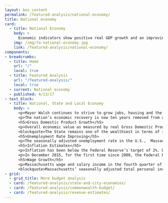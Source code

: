 ```yaml
---
layout: bos_content
permalink: /featured-analysis/national-economy/
title: National economy
card:
  - title: National Economy
    body: >
      Economic indicators show positive real GDP growth and an improving unemployment rate.
    img: /img/fa-national-economy.jpg
    link: /featured-analysis/national-economy/
components:
- breadcrumbs:
  - title: Home
    url: "/"
    local: true
  - title: Featured Analysis
    url: "/featured-analysis/"
    local: true
  - current: National economy
  - published: 4/13/17
- text_block:
  - title: National, State and Local Economy
    body: >
      <p>Mayor Walsh continues to strive to grow jobs, housing and the economy for all Bostonians. But the city is subject to market forces limiting its ability to effect economic condition in the near term. And a city’s economic condition can positively or negatively affect its ability to raise revenue. As such, the State and national economies are of great importance to the City’s well-being.</p>
      <p>The nation’s economic recovery is now ten years removed from a deep recession. Since the recession, the U.S. economy has grown in fits and starts since June 2009 as evidenced by GDP growth. Accommodative monetary policy and extended unemployment insurance back-stopped any slide back into recession.  The labor market has continued to strengthen and economic activity has been rising moderately. Recently, job gains have been strong and the unemployment rate has remained low.</p>
      <h5>Gross Domestic Product Growth</h5>
      <p>Overall economic value as measured by real Gross Domestic Product (GDP) has been positive, but growth has been relatively slow. For all but two of the thirty-two quarters after the recession’s official end in the second quarter of 2009 through the fourth quarter of 2017, real GDP growth has been positive but only averaging 0.5%. The Federal Reserve reaffirmed estimates of moderate economic growth. During the period of 2007 to 2016, Massachusetts’ annualized growth rate of 1.3% in real Gross Domestic Product (GDP) by state, ranking 14th out of all 50 states and DC, according to the Bureau of Economic Analysis (BEA).</p>
      <blockquote>The State remains one of the wealthiest in terms of its GDP per capita -- $65,281 in 2016 – 2nd in the nation and 129% of the national average.</blockquote>
      <h5>Unemployment Rate Improving</h5> 
      <p>The seasonally adjusted unemployment rate in the U.S.,  Massachusetts and Boston has been steadily decreasing since the end of the recession. The rate in Massachusetts has since fallen to 3.5% as of December 2017, which is still higher than the 2.6% seen in the year 2000; however, this is due to growth in the labor force. The State and local economies have regained all jobs lost during the recent recessions. Boston’s unemployment rate is at 3.2% as of December 2017. According to Federal Reserve estimates, the unemployment rate is expected to continue improving.</p>
      <h5>Inflation Estimates</h5> 
      <p>Inflation has been below the Federal Reserve’s target of 2%. Despite the improvements in the labor market and the expectation that inflation would rise to its target of 2%, the Federal Reserve forecasts that economic conditions will evolve in a manner that will warrant only gradual increases to the federal funds rate.</p>
      <p>In December 2015, for the first time since 2008, the Federal Reserve increased the Federal Funds target rate by 0.25%, to a target range of 0.25% to 0.50%. Most recently, the Federal Reserve increased the Federal Funds target rate in March 2018 by 0.25%, to a target range of 1.50% to 1.75%. The Fed’s benchmark rate, after these modest increases, is still quite low by historical standards.</p>
      <h5>Wage Growth</h5>
      <p>Massachusetts wage and salary income in the fourth quarter of 2017 rose 6.3% over the same quarter 2016, continuing a trend of positive year-over-year quarterly growth rates since first quarter 2010. Earnings growth by industry grouping over the period of the last quarter in 2016 to 2017 was strongest in “Finance and Insurance” and “Utilities”, while “Government and Government Enterprises” and “State and Local” showed the weakest growth during the same period.</p>
      <blockquote>Massachusetts’ seasonally adjusted total personal income rose 4.9% from 2016 to 2017, 9th out of the 50 states and DC in terms of growth and above the national average of 4.0%.</blockquote>
- grid:
  - grid_title: More budget analysis
  - card: /featured-analysis/state-and-city-economies/
  - card: /featured-analysis/commonwealth-budget/
  - card: /featured-analysis/revenue-estimates/
---
```

